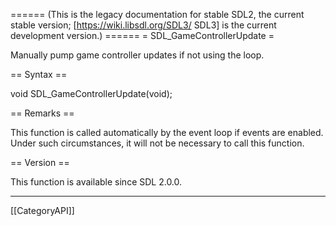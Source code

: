 ====== (This is the legacy documentation for stable SDL2, the current stable version; [https://wiki.libsdl.org/SDL3/ SDL3] is the current development version.) ======
= SDL_GameControllerUpdate =

Manually pump game controller updates if not using the loop.

== Syntax ==

<syntaxhighlight lang='c'>
void SDL_GameControllerUpdate(void);
</syntaxhighlight>

== Remarks ==

This function is called automatically by the event loop if events are
enabled. Under such circumstances, it will not be necessary to call this
function.

== Version ==

This function is available since SDL 2.0.0.

----
[[CategoryAPI]]


